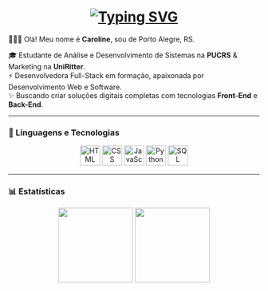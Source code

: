 <h1 align="center">
  <a href="https://git.io/typing-svg">
    <img src="https://readme-typing-svg.herokuapp.com?font=Capriola&pause=94e2d5&color=c792ea&center=true&vCenter=true&random=true&width=435&separator=%3C&lines=console.log(%22Hello%2C+World!%22);%3CSystem.out.println(%22Hello%2C+World!%22);%3Cprint(%22Hello%2C+World!%22)" alt="Typing SVG" />
  </a>
</h1>

🙋🏻‍♀️ Olá! Meu nome é **Caroline**, sou de Porto Alegre, RS.  

🎓 Estudante de Análise e Desenvolvimento de Sistemas na **PUCRS** & Marketing na **UniRitter**.  
⚡ Desenvolvedora Full-Stack em formação, apaixonada por Desenvolvimento Web e Software.  
✨ Buscando criar soluções digitais completas com tecnologias **Front-End** e **Back-End**.

---

### 🤖 Linguagens e Tecnologias

<p align="center">
  <img src="https://cdn.jsdelivr.net/gh/devicons/devicon@latest/icons/html5/html5-original.svg" width="40" alt="HTML" />
  <img src="https://cdn.jsdelivr.net/gh/devicons/devicon@latest/icons/css3/css3-original.svg" width="40" alt="CSS" />
  <img src="https://cdn.jsdelivr.net/gh/devicons/devicon@latest/icons/javascript/javascript-original.svg" width="40" alt="JavaScript" />
  <img src="https://cdn.jsdelivr.net/gh/devicons/devicon@latest/icons/python/python-original.svg" width="40" alt="Python" />
  <img src="https://cdn.jsdelivr.net/gh/devicons/devicon@latest/icons/azuresqldatabase/azuresqldatabase-original.svg" width="40" alt="SQL" />
</p>

---

### 📊 Estatísticas

<p align="center">
  <img height="150em" src="https://github-readme-stats.vercel.app/api?username=carolinersant&show_icons=true&theme=nightowl&include_all_commits=true&locale=pt-br"/>
  <img height="150em" src="https://github-readme-stats.vercel.app/api/top-langs/?username=carolinersant&layout=compact&theme=nightowl"/>
</p>

